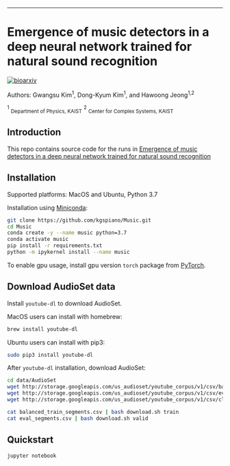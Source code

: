 
---
# Emergence of music detectors in a deep neural network trained for natural sound recognition

[![bioarxiv](http://img.shields.io/badge/DOI-10.1101/2021.10.27.466049-B31B1B.svg)](https://doi.org/10.1101/2021.10.27.466049)

Authors: Gwangsu Kim<sup>1</sup>, Dong-Kyum Kim<sup>1</sup>, and Hawoong Jeong<sup>1,2</sup><br>

<sup>1</sup> <sub>Department of Physics, KAIST</sub>
<sup>2</sup> <sub>Center for Complex Systems, KAIST</sub>

## Introduction

This repo contains source code for the runs in [Emergence of music detectors in a deep neural network trained for natural sound recognition](https://doi.org/10.1101/2021.10.27.466049)

## Installation

Supported platforms: MacOS and Ubuntu, Python 3.7

Installation using [Miniconda](https://docs.conda.io/projects/continuumio-conda/en/latest/user-guide/install/index.html):

```bash
git clone https://github.com/kgspiano/Music.git
cd Music
conda create -y --name music python=3.7
conda activate music
pip install -r requirements.txt
python -m ipykernel install --name music
```

To enable gpu usage, install gpu version `torch` package from [PyTorch](https://pytorch.org).  

## Download AudioSet data

Install `youtube-dl` to download AudioSet.

MacOS users can install with homebrew:
```bash
brew install youtube-dl
```

Ubuntu users can install with pip3:
```bash
sudo pip3 install youtube-dl
```

After `youtube-dl` installation, download AudioSet:
```bash
cd data/AudioSet
wget http://storage.googleapis.com/us_audioset/youtube_corpus/v1/csv/balanced_train_segments.csv
wget http://storage.googleapis.com/us_audioset/youtube_corpus/v1/csv/eval_segments.csv
wget http://storage.googleapis.com/us_audioset/youtube_corpus/v1/csv/class_labels_indices.csv

cat balanced_train_segments.csv | bash download.sh train
cat eval_segments.csv | bash download.sh valid
```

## Quickstart

```bash
jupyter notebook
```
